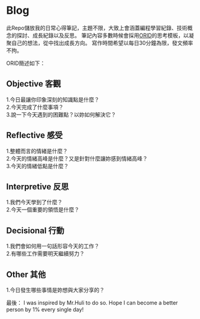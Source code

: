 # Blog

此Repo儲放我的日常心得筆記，主題不限，大致上會涵蓋編程學習紀錄、技術概念的探討、成長紀錄以及反思。 
筆記內容多數時候會採用[ORID](https://www.jianshu.com/p/56e5bf8ae9ee)的思考模板，以凝聚自己的想法，從中找出成長方向。
寫作時間希望以每日30分鐘為限，發文頻率不拘。


ORID簡述如下：
## Objective 客觀
1.今日最讓你印象深刻的知識點是什麼？  
2.今天完成了什麼事項？  
3.說一下今天遇到的困難點？以妳如何解決它？  
## Reflective 感受
1.整體而言的情緒是什麼？  
2.今天的情緒高峰是什麼？又是針對什麼讓妳感到情緒高峰？  
3.今天的情緒低點是什麼？ 
## Interpretive 反思
1.我們今天學到了什麼？  
2.今天一個重要的領悟是什麼？  
## Decisional 行動
1.我們會如何用一句話形容今天的工作？  
2.有哪些工作需要明天繼續努力？ 
## Other 其他
1.今日發生哪些事情是妳想與大家分享的？

最後：
I was inspired by Mr.Huli to do so. Hope I can become a better person by 1% every single day!
